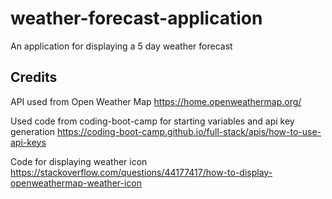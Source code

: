 # weather-forecast-application
An application for displaying a 5 day weather forecast


## Credits

API used from Open Weather Map
https://home.openweathermap.org/

Used code from coding-boot-camp for starting variables and api key generation
https://coding-boot-camp.github.io/full-stack/apis/how-to-use-api-keys

Code for displaying weather icon
https://stackoverflow.com/questions/44177417/how-to-display-openweathermap-weather-icon

